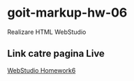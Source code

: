 # goit-markup-hw-06

Realizare HTML WebStudio

## Link catre pagina Live

[WebStudio Homework6](https://github.com/Loredana-Lungu/goit-markup-hw-06.git)
